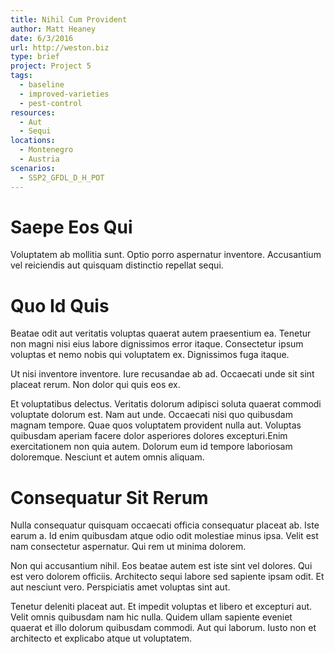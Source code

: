 ```yaml
---
title: Nihil Cum Provident
author: Matt Heaney
date: 6/3/2016
url: http://weston.biz
type: brief
project: Project 5
tags:
  - baseline
  - improved-varieties
  - pest-control
resources:
  - Aut
  - Sequi
locations:
  - Montenegro
  - Austria
scenarios:
  - SSP2_GFDL_D_H_POT
---
```


# Saepe Eos Qui
Voluptatem ab mollitia sunt. Optio porro aspernatur inventore. Accusantium vel reiciendis aut quisquam distinctio repellat sequi.

# Quo Id Quis
Beatae odit aut veritatis voluptas quaerat autem praesentium ea. Tenetur non magni nisi eius labore dignissimos error itaque. Consectetur ipsum voluptas et nemo nobis qui voluptatem ex. Dignissimos fuga itaque.
 Ut nisi inventore inventore. Iure recusandae ab ad. Occaecati unde sit sint placeat rerum. Non dolor qui quis eos ex.
 Et voluptatibus delectus. Veritatis dolorum adipisci soluta quaerat commodi voluptate dolorum est. Nam aut unde. Occaecati nisi quo quibusdam magnam tempore. Quae quos voluptatem provident nulla aut. Voluptas quibusdam aperiam facere dolor asperiores dolores excepturi.Enim exercitationem non quia autem. Dolorum eum id tempore laboriosam doloremque. Nesciunt et autem omnis aliquam.

# Consequatur Sit Rerum
Nulla consequatur quisquam occaecati officia consequatur placeat ab. Iste earum a. Id enim quibusdam atque odio odit molestiae minus ipsa. Velit est nam consectetur aspernatur. Qui rem ut minima dolorem.
 Non qui accusantium nihil. Eos beatae autem est iste sint vel dolores. Qui est vero dolorem officiis. Architecto sequi labore sed sapiente ipsam odit. Et aut nesciunt vero. Perspiciatis amet voluptas sint aut.
 Tenetur deleniti placeat aut. Et impedit voluptas et libero et excepturi aut. Velit omnis quibusdam nam hic nulla. Quidem ullam sapiente eveniet quaerat et illo dolorum quibusdam commodi. Aut qui laborum. Iusto non et architecto et explicabo atque ut voluptatem.
